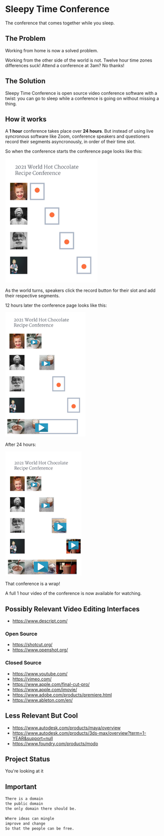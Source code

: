 # Sleepy Time Conference

The conference that comes together while you sleep.

## The Problem

Working from home is now a solved problem.

Working from the other side of the world is not. Twelve
hour time zones differences suck! Attend a conference
at 3am? No thanks!

## The Solution

Sleepy Time Conference is open source video conference
software with a twist: you can go to sleep while a
conference is going on without missing a thing.

## How it works

A **1 hour** conference takes place over **24 hours**.
But instead of using live syncronous software like
Zoom, conference speakers and questioners record their
segments asyncronously, in order of their time slot.

So when the conference starts the conference page looks like
this:

<img src="start2.jpg" height=400 />

As the world turns, speakers click the record button for
their slot and add their respective segments.

12 hours later the conference page looks like this:

<img src="halfway2.jpg" height=400 />

After 24 hours:

<img src="done2.jpg" height=400 />

That conference is a wrap!

A full 1 hour video of the conference is now available for
watching.

## Possibly Relevant Video Editing Interfaces

- https://www.descript.com/

### Open Source

- https://shotcut.org/
- https://www.openshot.org/

### Closed Source

- https://www.youtube.com/
- https://vimeo.com/
- https://www.apple.com/final-cut-pro/
- https://www.apple.com/imovie/
- https://www.adobe.com/products/premiere.html
- https://www.ableton.com/en/

## Less Relevant But Cool
- https://www.autodesk.com/products/maya/overview
- https://www.autodesk.com/products/3ds-max/overview?term=1-YEAR&support=null
- https://www.foundry.com/products/modo

## Project Status

You're looking at it

## Important

    There is a domain
    the public domain
    the only domain there should be.
    
    Where ideas can mingle
    improve and change
    So that the people can be free.


